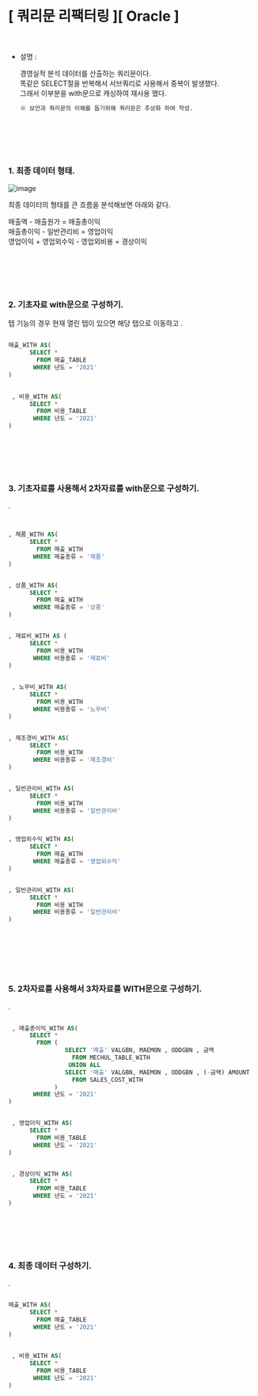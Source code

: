 # [  쿼리문 리팩터링  ][ Oracle ] <br><br>

- 설명 : <br>

     경영실적 분석 데이터를 산출하는 쿼리문이다. <br>
     똑같은 SELECT절을 반복해서 서브쿼리로 사용해서 중복이 발생했다. <br>
     그래서 이부분을 with문으로 캐싱하여 재사용 했다. <br>
     
     ```diff
     ※ 보안과 쿼리문의 이해를 돕기위해 쿼리문은 추상화 하여 작성.
     ```
     
     




<br><br><br><br>





### 1. 최종 데이터 형태. <br>

![image](https://user-images.githubusercontent.com/54452587/129153854-2b724d60-3baf-4603-afb8-a201e9dd9724.png)

최종 데이터의 형태를 큰 흐름을 분석해보면 아래와 같다. <br>

매출액 - 매출원가 = 매출총이익 <br>
매출총이익 - 일반관리비 = 영업이익 <br>
영업이익 + 영업외수익 - 영업외비용 = 경상이익 <br>



<br><br><br><br>



### 2. 기초자료 with문으로 구성하기. <br>

탭 기능의 경우 현재 열린 탭이 있으면 해당 탭으로 이동하고 . <br>


```sql

매출_WITH AS(
      SELECT *
        FROM 매출_TABLE
       WHERE 년도 = '2021'
)

                                                                                                         
 , 비용_WITH AS(
      SELECT *
        FROM 비용_TABLE
       WHERE 년도 = '2021'
)

```
<br><br><br><br>



### 3. 기초자료를 사용해서 2차자료를 with문으로 구성하기. <br>

 . <br>


```sql


, 제품_WITH AS(
      SELECT *
        FROM 매출_WITH
       WHERE 매출종류 = '제품'
)


, 상품_WITH AS(
      SELECT *
        FROM 매출_WITH
       WHERE 매출종류 = '상품'
)


, 재료비_WITH AS (
      SELECT *
        FROM 비용_WITH
       WHERE 비용종류 = '재료비'
)

                                                                                                         
 , 노무비_WITH AS(
      SELECT *
        FROM 비용_WITH
       WHERE 비용종류 = '노무비'
)


, 제조경비_WITH AS(
      SELECT *
        FROM 비용_WITH
       WHERE 비용종류 = '제조경비'
)


, 일반관리비_WITH AS(
      SELECT *
        FROM 비용_WITH
       WHERE 비용종류 = '일반관리비'
)


, 영업외수익_WITH AS(
      SELECT *
        FROM 매출_WITH
       WHERE 매출종류 = '영업외수익'
)


, 일반관리비_WITH AS(
      SELECT *
        FROM 비용_WITH
       WHERE 비용종류 = '일반관리비'
)



```
<br><br><br><br>





### 5. 2차자료를 사용해서 3차자료를 WITH문으로 구성하기. <br>

 . <br>


```sql

 , 매출총이익_WITH AS(
      SELECT *
        FROM (
                SELECT '매출' VALGBN, MAEMON , ODDGBN , 금액
                  FROM MECHUL_TABLE_WITH 
                 UNION ALL
                SELECT '매출' VALGBN, MAEMON , ODDGBN , (-금액) AMOUNT
                  FROM SALES_COST_WITH
             )
       WHERE 년도 = '2021'
)


 , 영업이익_WITH AS(
      SELECT *
        FROM 비용_TABLE
       WHERE 년도 = '2021'
)


 , 경상이익_WITH AS(
      SELECT *
        FROM 비용_TABLE
       WHERE 년도 = '2021'
)

```
<br><br><br><br>





### 4. 최종 데이터 구성하기. <br>

 . <br>


```sql

매출_WITH AS(
      SELECT *
        FROM 매출_TABLE
       WHERE 년도 = '2021'
)

                                                                                                         
 , 비용_WITH AS(
      SELECT *
        FROM 비용_TABLE
       WHERE 년도 = '2021'
)

```
<br><br><br><br>















<br><br><br><br>




```java
 
```









